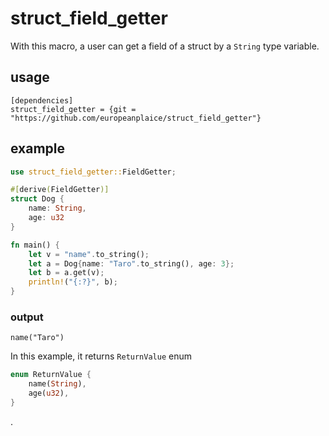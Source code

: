 # struct_field_getter

With this macro, a user can get a field of a struct by a `String` type variable.

## usage

```
[dependencies]
struct_field_getter = {git = "https://github.com/europeanplaice/struct_field_getter"}
```

## example
```rust
use struct_field_getter::FieldGetter;

#[derive(FieldGetter)]
struct Dog {
    name: String,
    age: u32
}

fn main() {
    let v = "name".to_string();
    let a = Dog{name: "Taro".to_string(), age: 3};
    let b = a.get(v);
    println!("{:?}", b);
}
```
### output
```
name("Taro")
```

In this example, it returns `ReturnValue` enum
```rust
enum ReturnValue {
    name(String),
    age(u32),
}
```
.